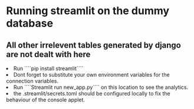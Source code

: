 # Running streamlit on the dummy database
## All other irrelevent tables generated by django are not dealt with here
<li> Run ````pip install streamlit````
<li> Dont forget to substitute your own environment variables for the connection variables.
<li>Run ````Streamlit run new_app.py```` on this location to see the analytics.
<li> the .streamlit/secrets.toml should be configured locally to fix the behaviour of the console applet.
